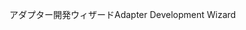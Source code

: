 <span data-ttu-id="7f0ac-101">アダプター開発ウィザード</span><span class="sxs-lookup"><span data-stu-id="7f0ac-101">Adapter Development Wizard</span></span>